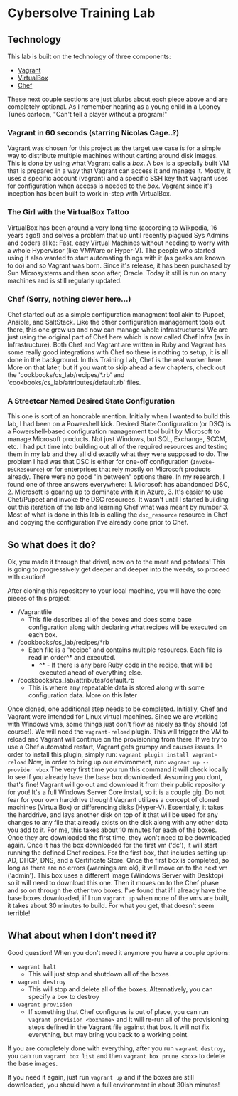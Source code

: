 # Cybersolve Training Lab
## Technology
This lab is built on the technology of three components:
- [Vagrant](https://vagrantup.com)
- [VirtualBox](https://virtualbox.org)
- [Chef](https://chef.io)

These next couple sections are just blurbs about each piece above and are completely optional. As I remember hearing as a young child in a Looney Tunes cartoon, "Can't tell a player without a program!"

### Vagrant in 60 seconds (starring Nicolas Cage..?)
Vagrant was chosen for this project as the target use case is for a simple way to distribute multiple machines without carting around disk images. This is done by using what Vagrant calls a _box_. A _box_ is a specially built VM that is prepared in a way that Vagrant can access it and manage it. Mostly, it uses a specific account (vagrant) and a specific SSH key that Vagrant uses for configuration when access is needed to the _box_. Vagrant since it's inception has been built to work in-step with VirtualBox. 

### The Girl with the VirtualBox Tattoo
VirtualBox has been around a very long time (according to Wikpedia, 16 years ago!) and solves a problem that up until recently plagued Sys Admins and coders alike: Fast, easy Virtual Machines without needing to worry with a whole Hypervisor (like VMWare or Hyper-V). The people who started using it also wanted to start automating things with it (as geeks are known to do) and so Vagrant was born. Since it's release, it has been purchased by Sun Microsystems and then soon after, Oracle. Today it still is run on many machines and is still regularly updated.

### Chef (Sorry, nothing clever here...)
Chef started out as a simple configuration managment tool akin to Puppet, Ansible, and SaltStack. Like the other configuration management tools out there, this one grew up and now can manage whole infrastructures! We are just using the original part of Chef here which is now called Chef Infra (as in Infrastructure). Both Chef and Vagrant are written in Ruby and Vagrant has some really good integrations with Chef so there is nothing to setup, it is all done in the background. In this Training Lab, Chef is the real worker here. More on that later, but if you want to skip ahead a few chapters, check out the 'cookbooks/cs_lab/recipes/*.rb' and 'cookbooks/cs_lab/attributes/default.rb' files.

### A Streetcar Named Desired State Configuration
This one is sort of an honorable mention. Initially when I wanted to build this lab, I had been on a Powershell kick. Desired State Configuration (or DSC) is a Powershell-based configuration management tool built by Microsoft to manage Microsoft products. Not just Windows, but SQL, Exchange, SCCM, etc. I had put time into building out all of the required resources and testing them in my lab and they all did exactly what they were supposed to do. The problem I had was that DSC is either for one-off configuration (`Invoke-DSCResource`) or for enterprises that rely mostly on Microsoft products already. There were no good "in between" options there. In my research, I found one of three answers everywhere: 1. Microsoft has abandonded DSC, 2. Microsoft is gearing up to dominate with it in Azure, 3. It's easier to use Chef/Puppet and invoke the DSC resources. It wasn't until I started building out this iteration of the lab and learning Chef what was meant by number 3. Most of what is done in this lab is calling the `dsc_resource` resource in Chef and copying the configuration I've already done prior to Chef.

## So what does it do?
Ok, you made it through that drivel, now on to the meat and potatoes! This is going to progressively get deeper and deeper into the weeds, so proceed with caution!

After cloning this repository to your local machine, you will have the core pieces of this project:
- /Vagrantfile
  - This file describes all of the boxes and does some base configuration along with declaring what recipes will be executed on each box.
- /cookbooks/cs_lab/recipes/*rb
  - Each file is a "recipe" and contains multiple resources. Each file is read in order^* and executed.
    - ^* - If there is any bare Ruby code in the recipe, that will be executed ahead of everything else.
- /cookbooks/cs_lab/attributes/default.rb
  - This is where any repeatable data is stored along with some configuration data. More on this later

Once cloned, one additional step needs to be completed. Initially, Chef and Vagrant were intended for Linux virtual machines. Since we are working with Windows vms, some things just don't flow as nicely as they should (of course!). We will need the `vagrant-reload` plugin. This will trigger the VM to reload and Vagrant will continue on the provisioning from there. If we try to use a Chef automated restart, Vagrant gets grumpy and causes issues. In order to install this plugin, simply run:
```vagrant plugin install vagrant-reload```
Now, in order to bring up our environment, run: 
```vagrant up --provider vbox```
The very first time you run this command it will check locally to see if you already have the base box downloaded. Assuming you dont, that's fine! Vagrant will go out and download it from their public repository for you! It's a full Windows Server Core install, so it is a couple gig. Do not fear for your own harddrive though! Vagrant utilizes a concept of cloned machines (VirtualBox) or differencing disks (Hyper-V). Essentially, it takes the harddrive, and lays another disk on top of it that will be used for any changes to any file that already exists on the disk along with any other data you add to it. For me, this takes about 10 minutes for each of the boxes. Once they are downloaded the first time, they won't need to be downloaded again. 
Once it has the box downloaded for the first vm ('dc'), it will start running the defined Chef recipes. For the first box, that includes setting up: AD, DHCP, DNS, and a Certificate Store. Once the first box is completed, so long as there are no errors (warnings are ok), it will move on to the next vm ('admin'). This box uses a different image (Windows Server with Desktop) so it will need to download this one. Then it moves on to the Chef phase and so on through the other two boxes.
I've found that if I already have the base boxes downloaded, if I run `vagrant up` when none of the vms are built, it takes about 30 minutes to build. For what you get, that doesn't seem terrible!

## What about when I don't need it?
Good question! When you don't need it anymore you have a couple options:
* `vagrant halt`
  * This will just stop and shutdown all of the boxes
* `vagrant destroy`
  * This will stop and delete all of the boxes. Alternatively, you can specify a box to destroy
* `vagrant provision`
  * If something that Chef configures is out of place, you can run `vagrant provision <boxname>` and it will re-run all of the provisioning steps defined in the Vagrant file against that box. It will not fix everything, but may bring you back to a working point.

If you are completely done with everything, after you run `vagrant destroy`, you can run `vagrant box list` and then `vagrant box prune <box>` to delete the base images.

If you need it again, just run `vagrant up` and if the boxes are still downloaded, you should have a full environment in about 30ish minutes!
